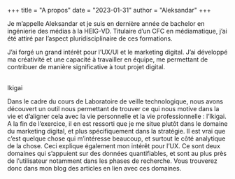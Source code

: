 +++
title = "A propos"
date = "2023-01-31"
author = "Aleksandar"
+++


Je m’appelle Aleksandar et je suis en dernière année de bachelor en ingénierie des médias à la HEIG-VD. Titulaire d’un CFC en médiamatique, j’ai été attiré par l’aspect pluridisciplinaire de ces formations.

J’ai forgé un grand intérêt pour l’UX/UI et le marketing digital. J’ai développé ma créativité et une capacité à travailler en équipe, me permettant de contribuer de manière significative à tout projet digital.

<br>Ikigai</br>

Dans le cadre du cours de Laboratoire de veille technologique, nous avons découvert un outil nous permettant de trouver ce qui nous motive dans la vie et d’aligner cela avec la vie personnelle et la vie professionnelle : l’Ikigai.
A la fin de l’exercice, il en est ressorti que je me situe plutôt dans le domaine du marketing digital, et plus spécifiquement dans la stratégie. Il est vrai que c’est quelque chose qui m’intéresse beaucoup, et surtout le côté analytique de la chose. Ceci explique également mon intérêt pour l’UX. Ce sont deux domaines qui s’appuient sur des données quantifiables, et sont au plus près de l’utilisateur notamment dans les phases de recherche. Vous trouverez donc dans mon blog des articles en lien avec ces domaines.
